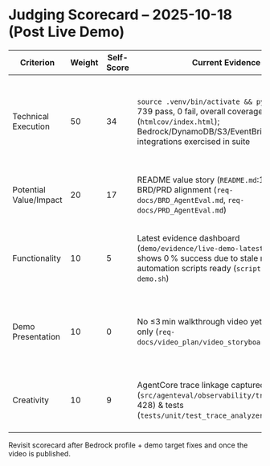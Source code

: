 # Judging Scorecard – 2025-10-18 (Post Live Demo)

| Criterion | Weight | Self-Score | Current Evidence | Upgrade Actions |
| --- | --- | --- | --- | --- |
| Technical Execution | 50 | 34 | `source .venv/bin/activate && pytest -q` → 739 pass, 0 fail, overall coverage 70 % (`htmlcov/index.html`); Bedrock/DynamoDB/S3/EventBridge/X-Ray integrations exercised in suite | Push targeted tests for low-coverage modules (tracer, orchestration, AWS clients) to reach ≥80 %; rerun live demo for runtime telemetry screenshots. |
| Potential Value/Impact | 20 | 17 | README value story (`README.md`:11-48) + BRD/PRD alignment (`req-docs/BRD_AgentEval.md`, `req-docs/PRD_AgentEval.md`) | Add quantified customer testimonial/ROI table to README & Devpost entry. |
| Functionality | 10 | 5 | Latest evidence dashboard (`demo/evidence/live-demo-latest.md`:1-27) shows 0 % success due to stale run; automation scripts ready (`scripts/run-live-demo.sh`) | Execute fresh live demo, confirm successful turns, update dashboard + log references, and document judge credential flow. |
| Demo Presentation | 10 | 0 | No ≤3 min walkthrough video yet; storyboard only (`req-docs/video_plan/video_storyboard.md`) | Record/edit demo video, upload (unlisted), attach captions + licensed audio proof, link in SUBMISSION_GUIDE & Devpost draft. |
| Creativity | 10 | 9 | AgentCore trace linkage captured in code (`src/agenteval/observability/tracer.py`:370-428) & tests (`tests/unit/test_trace_analyzer.py`) | Capture span visualization/X-Ray screenshots for inclusion in video and submission collateral. |

Revisit scorecard after Bedrock profile + demo target fixes and once the video is published.
